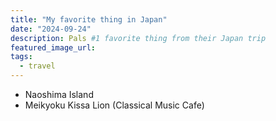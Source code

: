 ```yaml
---
title: "My favorite thing in Japan"
date: "2024-09-24"
description: Pals #1 favorite thing from their Japan trip
featured_image_url:
tags:
  - travel
---
```


- Naoshima Island
- Meikyoku Kissa Lion (Classical Music Cafe)
